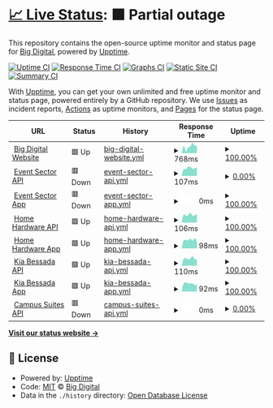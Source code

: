 # [📈 Live Status](https://big-digital.github.io/BIG_Upptime): <!--live status--> **🟧 Partial outage**

This repository contains the open-source uptime monitor and status page for [Big Digital](https://bigdigital.ca), powered by [Upptime](https://github.com/upptime/upptime).

[![Uptime CI](https://github.com/big-digital/BIG_Upptime/workflows/Uptime%20CI/badge.svg)](https://github.com/big-digital/BIG_Upptime/actions?query=workflow%3A%22Uptime+CI%22)
[![Response Time CI](https://github.com/big-digital/BIG_Upptime/workflows/Response%20Time%20CI/badge.svg)](https://github.com/big-digital/BIG_Upptime/actions?query=workflow%3A%22Response+Time+CI%22)
[![Graphs CI](https://github.com/big-digital/BIG_Upptime/workflows/Graphs%20CI/badge.svg)](https://github.com/big-digital/BIG_Upptime/actions?query=workflow%3A%22Graphs+CI%22)
[![Static Site CI](https://github.com/big-digital/BIG_Upptime/workflows/Static%20Site%20CI/badge.svg)](https://github.com/big-digital/BIG_Upptime/actions?query=workflow%3A%22Static+Site+CI%22)
[![Summary CI](https://github.com/big-digital/BIG_Upptime/workflows/Summary%20CI/badge.svg)](https://github.com/big-digital/BIG_Upptime/actions?query=workflow%3A%22Summary+CI%22)

With [Upptime](https://upptime.js.org), you can get your own unlimited and free uptime monitor and status page, powered entirely by a GitHub repository. We use [Issues](https://github.com/big-digital/BIG_Upptime/issues) as incident reports, [Actions](https://github.com/big-digital/BIG_Upptime/actions) as uptime monitors, and [Pages](https://big-digital.github.io/BIG_Upptime) for the status page.

<!--start: status pages-->
<!-- This summary is generated by Upptime (https://github.com/upptime/upptime) -->
<!-- Do not edit this manually, your changes will be overwritten -->
<!-- prettier-ignore -->
| URL | Status | History | Response Time | Uptime |
| --- | ------ | ------- | ------------- | ------ |
| <img alt="" src="https://icons.duckduckgo.com/ip3/bigdigital.ca.ico" height="13"> [Big Digital Website](https://bigdigital.ca) | 🟩 Up | [big-digital-website.yml](https://github.com/Big-Digital/BIG_Upptime/commits/HEAD/history/big-digital-website.yml) | <details><summary><img alt="Response time graph" src="./graphs/big-digital-website/response-time-week.png" height="20"> 768ms</summary><br><a href="https://big-digital.github.io/BIG_Upptime/history/big-digital-website"><img alt="Response time 769" src="https://img.shields.io/endpoint?url=https%3A%2F%2Fraw.githubusercontent.com%2FBig-Digital%2FBIG_Upptime%2FHEAD%2Fapi%2Fbig-digital-website%2Fresponse-time.json"></a><br><a href="https://big-digital.github.io/BIG_Upptime/history/big-digital-website"><img alt="24-hour response time 848" src="https://img.shields.io/endpoint?url=https%3A%2F%2Fraw.githubusercontent.com%2FBig-Digital%2FBIG_Upptime%2FHEAD%2Fapi%2Fbig-digital-website%2Fresponse-time-day.json"></a><br><a href="https://big-digital.github.io/BIG_Upptime/history/big-digital-website"><img alt="7-day response time 768" src="https://img.shields.io/endpoint?url=https%3A%2F%2Fraw.githubusercontent.com%2FBig-Digital%2FBIG_Upptime%2FHEAD%2Fapi%2Fbig-digital-website%2Fresponse-time-week.json"></a><br><a href="https://big-digital.github.io/BIG_Upptime/history/big-digital-website"><img alt="30-day response time 1152" src="https://img.shields.io/endpoint?url=https%3A%2F%2Fraw.githubusercontent.com%2FBig-Digital%2FBIG_Upptime%2FHEAD%2Fapi%2Fbig-digital-website%2Fresponse-time-month.json"></a><br><a href="https://big-digital.github.io/BIG_Upptime/history/big-digital-website"><img alt="1-year response time 834" src="https://img.shields.io/endpoint?url=https%3A%2F%2Fraw.githubusercontent.com%2FBig-Digital%2FBIG_Upptime%2FHEAD%2Fapi%2Fbig-digital-website%2Fresponse-time-year.json"></a></details> | <details><summary><a href="https://big-digital.github.io/BIG_Upptime/history/big-digital-website">100.00%</a></summary><a href="https://big-digital.github.io/BIG_Upptime/history/big-digital-website"><img alt="All-time uptime 99.56%" src="https://img.shields.io/endpoint?url=https%3A%2F%2Fraw.githubusercontent.com%2FBig-Digital%2FBIG_Upptime%2FHEAD%2Fapi%2Fbig-digital-website%2Fuptime.json"></a><br><a href="https://big-digital.github.io/BIG_Upptime/history/big-digital-website"><img alt="24-hour uptime 100.00%" src="https://img.shields.io/endpoint?url=https%3A%2F%2Fraw.githubusercontent.com%2FBig-Digital%2FBIG_Upptime%2FHEAD%2Fapi%2Fbig-digital-website%2Fuptime-day.json"></a><br><a href="https://big-digital.github.io/BIG_Upptime/history/big-digital-website"><img alt="7-day uptime 100.00%" src="https://img.shields.io/endpoint?url=https%3A%2F%2Fraw.githubusercontent.com%2FBig-Digital%2FBIG_Upptime%2FHEAD%2Fapi%2Fbig-digital-website%2Fuptime-week.json"></a><br><a href="https://big-digital.github.io/BIG_Upptime/history/big-digital-website"><img alt="30-day uptime 100.00%" src="https://img.shields.io/endpoint?url=https%3A%2F%2Fraw.githubusercontent.com%2FBig-Digital%2FBIG_Upptime%2FHEAD%2Fapi%2Fbig-digital-website%2Fuptime-month.json"></a><br><a href="https://big-digital.github.io/BIG_Upptime/history/big-digital-website"><img alt="1-year uptime 99.84%" src="https://img.shields.io/endpoint?url=https%3A%2F%2Fraw.githubusercontent.com%2FBig-Digital%2FBIG_Upptime%2FHEAD%2Fapi%2Fbig-digital-website%2Fuptime-year.json"></a></details>
| <img alt="" src="https://icons.duckduckgo.com/ip3/demo.bigdigital.ca.ico" height="13"> [Event Sector API](https://demo.bigdigital.ca/collections) | 🟥 Down | [event-sector-api.yml](https://github.com/Big-Digital/BIG_Upptime/commits/HEAD/history/event-sector-api.yml) | <details><summary><img alt="Response time graph" src="./graphs/event-sector-api/response-time-week.png" height="20"> 107ms</summary><br><a href="https://big-digital.github.io/BIG_Upptime/history/event-sector-api"><img alt="Response time 189" src="https://img.shields.io/endpoint?url=https%3A%2F%2Fraw.githubusercontent.com%2FBig-Digital%2FBIG_Upptime%2FHEAD%2Fapi%2Fevent-sector-api%2Fresponse-time.json"></a><br><a href="https://big-digital.github.io/BIG_Upptime/history/event-sector-api"><img alt="24-hour response time 115" src="https://img.shields.io/endpoint?url=https%3A%2F%2Fraw.githubusercontent.com%2FBig-Digital%2FBIG_Upptime%2FHEAD%2Fapi%2Fevent-sector-api%2Fresponse-time-day.json"></a><br><a href="https://big-digital.github.io/BIG_Upptime/history/event-sector-api"><img alt="7-day response time 107" src="https://img.shields.io/endpoint?url=https%3A%2F%2Fraw.githubusercontent.com%2FBig-Digital%2FBIG_Upptime%2FHEAD%2Fapi%2Fevent-sector-api%2Fresponse-time-week.json"></a><br><a href="https://big-digital.github.io/BIG_Upptime/history/event-sector-api"><img alt="30-day response time 162" src="https://img.shields.io/endpoint?url=https%3A%2F%2Fraw.githubusercontent.com%2FBig-Digital%2FBIG_Upptime%2FHEAD%2Fapi%2Fevent-sector-api%2Fresponse-time-month.json"></a><br><a href="https://big-digital.github.io/BIG_Upptime/history/event-sector-api"><img alt="1-year response time 175" src="https://img.shields.io/endpoint?url=https%3A%2F%2Fraw.githubusercontent.com%2FBig-Digital%2FBIG_Upptime%2FHEAD%2Fapi%2Fevent-sector-api%2Fresponse-time-year.json"></a></details> | <details><summary><a href="https://big-digital.github.io/BIG_Upptime/history/event-sector-api">0.00%</a></summary><a href="https://big-digital.github.io/BIG_Upptime/history/event-sector-api"><img alt="All-time uptime 80.53%" src="https://img.shields.io/endpoint?url=https%3A%2F%2Fraw.githubusercontent.com%2FBig-Digital%2FBIG_Upptime%2FHEAD%2Fapi%2Fevent-sector-api%2Fuptime.json"></a><br><a href="https://big-digital.github.io/BIG_Upptime/history/event-sector-api"><img alt="24-hour uptime 0.00%" src="https://img.shields.io/endpoint?url=https%3A%2F%2Fraw.githubusercontent.com%2FBig-Digital%2FBIG_Upptime%2FHEAD%2Fapi%2Fevent-sector-api%2Fuptime-day.json"></a><br><a href="https://big-digital.github.io/BIG_Upptime/history/event-sector-api"><img alt="7-day uptime 0.00%" src="https://img.shields.io/endpoint?url=https%3A%2F%2Fraw.githubusercontent.com%2FBig-Digital%2FBIG_Upptime%2FHEAD%2Fapi%2Fevent-sector-api%2Fuptime-week.json"></a><br><a href="https://big-digital.github.io/BIG_Upptime/history/event-sector-api"><img alt="30-day uptime 0.00%" src="https://img.shields.io/endpoint?url=https%3A%2F%2Fraw.githubusercontent.com%2FBig-Digital%2FBIG_Upptime%2FHEAD%2Fapi%2Fevent-sector-api%2Fuptime-month.json"></a><br><a href="https://big-digital.github.io/BIG_Upptime/history/event-sector-api"><img alt="1-year uptime 62.69%" src="https://img.shields.io/endpoint?url=https%3A%2F%2Fraw.githubusercontent.com%2FBig-Digital%2FBIG_Upptime%2FHEAD%2Fapi%2Fevent-sector-api%2Fuptime-year.json"></a></details>
| <img alt="" src="https://icons.duckduckgo.com/ip3/staging.demo.bigdigital.ca.ico" height="13"> [Event Sector App](https://staging.demo.bigdigital.ca/real-time-emergency-messaging) | 🟥 Down | [event-sector-app.yml](https://github.com/Big-Digital/BIG_Upptime/commits/HEAD/history/event-sector-app.yml) | <details><summary><img alt="Response time graph" src="./graphs/event-sector-app/response-time-week.png" height="20"> 0ms</summary><br><a href="https://big-digital.github.io/BIG_Upptime/history/event-sector-app"><img alt="Response time 0" src="https://img.shields.io/endpoint?url=https%3A%2F%2Fraw.githubusercontent.com%2FBig-Digital%2FBIG_Upptime%2FHEAD%2Fapi%2Fevent-sector-app%2Fresponse-time.json"></a><br><a href="https://big-digital.github.io/BIG_Upptime/history/event-sector-app"><img alt="24-hour response time 0" src="https://img.shields.io/endpoint?url=https%3A%2F%2Fraw.githubusercontent.com%2FBig-Digital%2FBIG_Upptime%2FHEAD%2Fapi%2Fevent-sector-app%2Fresponse-time-day.json"></a><br><a href="https://big-digital.github.io/BIG_Upptime/history/event-sector-app"><img alt="7-day response time 0" src="https://img.shields.io/endpoint?url=https%3A%2F%2Fraw.githubusercontent.com%2FBig-Digital%2FBIG_Upptime%2FHEAD%2Fapi%2Fevent-sector-app%2Fresponse-time-week.json"></a><br><a href="https://big-digital.github.io/BIG_Upptime/history/event-sector-app"><img alt="30-day response time 0" src="https://img.shields.io/endpoint?url=https%3A%2F%2Fraw.githubusercontent.com%2FBig-Digital%2FBIG_Upptime%2FHEAD%2Fapi%2Fevent-sector-app%2Fresponse-time-month.json"></a><br><a href="https://big-digital.github.io/BIG_Upptime/history/event-sector-app"><img alt="1-year response time 0" src="https://img.shields.io/endpoint?url=https%3A%2F%2Fraw.githubusercontent.com%2FBig-Digital%2FBIG_Upptime%2FHEAD%2Fapi%2Fevent-sector-app%2Fresponse-time-year.json"></a></details> | <details><summary><a href="https://big-digital.github.io/BIG_Upptime/history/event-sector-app">100.00%</a></summary><a href="https://big-digital.github.io/BIG_Upptime/history/event-sector-app"><img alt="All-time uptime 99.96%" src="https://img.shields.io/endpoint?url=https%3A%2F%2Fraw.githubusercontent.com%2FBig-Digital%2FBIG_Upptime%2FHEAD%2Fapi%2Fevent-sector-app%2Fuptime.json"></a><br><a href="https://big-digital.github.io/BIG_Upptime/history/event-sector-app"><img alt="24-hour uptime 100.00%" src="https://img.shields.io/endpoint?url=https%3A%2F%2Fraw.githubusercontent.com%2FBig-Digital%2FBIG_Upptime%2FHEAD%2Fapi%2Fevent-sector-app%2Fuptime-day.json"></a><br><a href="https://big-digital.github.io/BIG_Upptime/history/event-sector-app"><img alt="7-day uptime 100.00%" src="https://img.shields.io/endpoint?url=https%3A%2F%2Fraw.githubusercontent.com%2FBig-Digital%2FBIG_Upptime%2FHEAD%2Fapi%2Fevent-sector-app%2Fuptime-week.json"></a><br><a href="https://big-digital.github.io/BIG_Upptime/history/event-sector-app"><img alt="30-day uptime 100.00%" src="https://img.shields.io/endpoint?url=https%3A%2F%2Fraw.githubusercontent.com%2FBig-Digital%2FBIG_Upptime%2FHEAD%2Fapi%2Fevent-sector-app%2Fuptime-month.json"></a><br><a href="https://big-digital.github.io/BIG_Upptime/history/event-sector-app"><img alt="1-year uptime 100.00%" src="https://img.shields.io/endpoint?url=https%3A%2F%2Fraw.githubusercontent.com%2FBig-Digital%2FBIG_Upptime%2FHEAD%2Fapi%2Fevent-sector-app%2Fuptime-year.json"></a></details>
| <img alt="" src="https://icons.duckduckgo.com/ip3/homehardware.bigdigital.ca.ico" height="13"> [Home Hardware API](https://homehardware.bigdigital.ca/collections) | 🟩 Up | [home-hardware-api.yml](https://github.com/Big-Digital/BIG_Upptime/commits/HEAD/history/home-hardware-api.yml) | <details><summary><img alt="Response time graph" src="./graphs/home-hardware-api/response-time-week.png" height="20"> 106ms</summary><br><a href="https://big-digital.github.io/BIG_Upptime/history/home-hardware-api"><img alt="Response time 178" src="https://img.shields.io/endpoint?url=https%3A%2F%2Fraw.githubusercontent.com%2FBig-Digital%2FBIG_Upptime%2FHEAD%2Fapi%2Fhome-hardware-api%2Fresponse-time.json"></a><br><a href="https://big-digital.github.io/BIG_Upptime/history/home-hardware-api"><img alt="24-hour response time 112" src="https://img.shields.io/endpoint?url=https%3A%2F%2Fraw.githubusercontent.com%2FBig-Digital%2FBIG_Upptime%2FHEAD%2Fapi%2Fhome-hardware-api%2Fresponse-time-day.json"></a><br><a href="https://big-digital.github.io/BIG_Upptime/history/home-hardware-api"><img alt="7-day response time 106" src="https://img.shields.io/endpoint?url=https%3A%2F%2Fraw.githubusercontent.com%2FBig-Digital%2FBIG_Upptime%2FHEAD%2Fapi%2Fhome-hardware-api%2Fresponse-time-week.json"></a><br><a href="https://big-digital.github.io/BIG_Upptime/history/home-hardware-api"><img alt="30-day response time 152" src="https://img.shields.io/endpoint?url=https%3A%2F%2Fraw.githubusercontent.com%2FBig-Digital%2FBIG_Upptime%2FHEAD%2Fapi%2Fhome-hardware-api%2Fresponse-time-month.json"></a><br><a href="https://big-digital.github.io/BIG_Upptime/history/home-hardware-api"><img alt="1-year response time 165" src="https://img.shields.io/endpoint?url=https%3A%2F%2Fraw.githubusercontent.com%2FBig-Digital%2FBIG_Upptime%2FHEAD%2Fapi%2Fhome-hardware-api%2Fresponse-time-year.json"></a></details> | <details><summary><a href="https://big-digital.github.io/BIG_Upptime/history/home-hardware-api">100.00%</a></summary><a href="https://big-digital.github.io/BIG_Upptime/history/home-hardware-api"><img alt="All-time uptime 100.00%" src="https://img.shields.io/endpoint?url=https%3A%2F%2Fraw.githubusercontent.com%2FBig-Digital%2FBIG_Upptime%2FHEAD%2Fapi%2Fhome-hardware-api%2Fuptime.json"></a><br><a href="https://big-digital.github.io/BIG_Upptime/history/home-hardware-api"><img alt="24-hour uptime 100.00%" src="https://img.shields.io/endpoint?url=https%3A%2F%2Fraw.githubusercontent.com%2FBig-Digital%2FBIG_Upptime%2FHEAD%2Fapi%2Fhome-hardware-api%2Fuptime-day.json"></a><br><a href="https://big-digital.github.io/BIG_Upptime/history/home-hardware-api"><img alt="7-day uptime 100.00%" src="https://img.shields.io/endpoint?url=https%3A%2F%2Fraw.githubusercontent.com%2FBig-Digital%2FBIG_Upptime%2FHEAD%2Fapi%2Fhome-hardware-api%2Fuptime-week.json"></a><br><a href="https://big-digital.github.io/BIG_Upptime/history/home-hardware-api"><img alt="30-day uptime 100.00%" src="https://img.shields.io/endpoint?url=https%3A%2F%2Fraw.githubusercontent.com%2FBig-Digital%2FBIG_Upptime%2FHEAD%2Fapi%2Fhome-hardware-api%2Fuptime-month.json"></a><br><a href="https://big-digital.github.io/BIG_Upptime/history/home-hardware-api"><img alt="1-year uptime 100.00%" src="https://img.shields.io/endpoint?url=https%3A%2F%2Fraw.githubusercontent.com%2FBig-Digital%2FBIG_Upptime%2FHEAD%2Fapi%2Fhome-hardware-api%2Fuptime-year.json"></a></details>
| <img alt="" src="https://icons.duckduckgo.com/ip3/app.homehardware.bigdigital.ca.ico" height="13"> [Home Hardware App](https://app.homehardware.bigdigital.ca/content) | 🟩 Up | [home-hardware-app.yml](https://github.com/Big-Digital/BIG_Upptime/commits/HEAD/history/home-hardware-app.yml) | <details><summary><img alt="Response time graph" src="./graphs/home-hardware-app/response-time-week.png" height="20"> 98ms</summary><br><a href="https://big-digital.github.io/BIG_Upptime/history/home-hardware-app"><img alt="Response time 171" src="https://img.shields.io/endpoint?url=https%3A%2F%2Fraw.githubusercontent.com%2FBig-Digital%2FBIG_Upptime%2FHEAD%2Fapi%2Fhome-hardware-app%2Fresponse-time.json"></a><br><a href="https://big-digital.github.io/BIG_Upptime/history/home-hardware-app"><img alt="24-hour response time 74" src="https://img.shields.io/endpoint?url=https%3A%2F%2Fraw.githubusercontent.com%2FBig-Digital%2FBIG_Upptime%2FHEAD%2Fapi%2Fhome-hardware-app%2Fresponse-time-day.json"></a><br><a href="https://big-digital.github.io/BIG_Upptime/history/home-hardware-app"><img alt="7-day response time 98" src="https://img.shields.io/endpoint?url=https%3A%2F%2Fraw.githubusercontent.com%2FBig-Digital%2FBIG_Upptime%2FHEAD%2Fapi%2Fhome-hardware-app%2Fresponse-time-week.json"></a><br><a href="https://big-digital.github.io/BIG_Upptime/history/home-hardware-app"><img alt="30-day response time 146" src="https://img.shields.io/endpoint?url=https%3A%2F%2Fraw.githubusercontent.com%2FBig-Digital%2FBIG_Upptime%2FHEAD%2Fapi%2Fhome-hardware-app%2Fresponse-time-month.json"></a><br><a href="https://big-digital.github.io/BIG_Upptime/history/home-hardware-app"><img alt="1-year response time 165" src="https://img.shields.io/endpoint?url=https%3A%2F%2Fraw.githubusercontent.com%2FBig-Digital%2FBIG_Upptime%2FHEAD%2Fapi%2Fhome-hardware-app%2Fresponse-time-year.json"></a></details> | <details><summary><a href="https://big-digital.github.io/BIG_Upptime/history/home-hardware-app">100.00%</a></summary><a href="https://big-digital.github.io/BIG_Upptime/history/home-hardware-app"><img alt="All-time uptime 100.00%" src="https://img.shields.io/endpoint?url=https%3A%2F%2Fraw.githubusercontent.com%2FBig-Digital%2FBIG_Upptime%2FHEAD%2Fapi%2Fhome-hardware-app%2Fuptime.json"></a><br><a href="https://big-digital.github.io/BIG_Upptime/history/home-hardware-app"><img alt="24-hour uptime 100.00%" src="https://img.shields.io/endpoint?url=https%3A%2F%2Fraw.githubusercontent.com%2FBig-Digital%2FBIG_Upptime%2FHEAD%2Fapi%2Fhome-hardware-app%2Fuptime-day.json"></a><br><a href="https://big-digital.github.io/BIG_Upptime/history/home-hardware-app"><img alt="7-day uptime 100.00%" src="https://img.shields.io/endpoint?url=https%3A%2F%2Fraw.githubusercontent.com%2FBig-Digital%2FBIG_Upptime%2FHEAD%2Fapi%2Fhome-hardware-app%2Fuptime-week.json"></a><br><a href="https://big-digital.github.io/BIG_Upptime/history/home-hardware-app"><img alt="30-day uptime 100.00%" src="https://img.shields.io/endpoint?url=https%3A%2F%2Fraw.githubusercontent.com%2FBig-Digital%2FBIG_Upptime%2FHEAD%2Fapi%2Fhome-hardware-app%2Fuptime-month.json"></a><br><a href="https://big-digital.github.io/BIG_Upptime/history/home-hardware-app"><img alt="1-year uptime 100.00%" src="https://img.shields.io/endpoint?url=https%3A%2F%2Fraw.githubusercontent.com%2FBig-Digital%2FBIG_Upptime%2FHEAD%2Fapi%2Fhome-hardware-app%2Fuptime-year.json"></a></details>
| <img alt="" src="https://icons.duckduckgo.com/ip3/kia-bessada.bigdigital.ca.ico" height="13"> [Kia Bessada API](https://kia-bessada.bigdigital.ca/collections) | 🟩 Up | [kia-bessada-api.yml](https://github.com/Big-Digital/BIG_Upptime/commits/HEAD/history/kia-bessada-api.yml) | <details><summary><img alt="Response time graph" src="./graphs/kia-bessada-api/response-time-week.png" height="20"> 110ms</summary><br><a href="https://big-digital.github.io/BIG_Upptime/history/kia-bessada-api"><img alt="Response time 172" src="https://img.shields.io/endpoint?url=https%3A%2F%2Fraw.githubusercontent.com%2FBig-Digital%2FBIG_Upptime%2FHEAD%2Fapi%2Fkia-bessada-api%2Fresponse-time.json"></a><br><a href="https://big-digital.github.io/BIG_Upptime/history/kia-bessada-api"><img alt="24-hour response time 100" src="https://img.shields.io/endpoint?url=https%3A%2F%2Fraw.githubusercontent.com%2FBig-Digital%2FBIG_Upptime%2FHEAD%2Fapi%2Fkia-bessada-api%2Fresponse-time-day.json"></a><br><a href="https://big-digital.github.io/BIG_Upptime/history/kia-bessada-api"><img alt="7-day response time 110" src="https://img.shields.io/endpoint?url=https%3A%2F%2Fraw.githubusercontent.com%2FBig-Digital%2FBIG_Upptime%2FHEAD%2Fapi%2Fkia-bessada-api%2Fresponse-time-week.json"></a><br><a href="https://big-digital.github.io/BIG_Upptime/history/kia-bessada-api"><img alt="30-day response time 153" src="https://img.shields.io/endpoint?url=https%3A%2F%2Fraw.githubusercontent.com%2FBig-Digital%2FBIG_Upptime%2FHEAD%2Fapi%2Fkia-bessada-api%2Fresponse-time-month.json"></a><br><a href="https://big-digital.github.io/BIG_Upptime/history/kia-bessada-api"><img alt="1-year response time 164" src="https://img.shields.io/endpoint?url=https%3A%2F%2Fraw.githubusercontent.com%2FBig-Digital%2FBIG_Upptime%2FHEAD%2Fapi%2Fkia-bessada-api%2Fresponse-time-year.json"></a></details> | <details><summary><a href="https://big-digital.github.io/BIG_Upptime/history/kia-bessada-api">100.00%</a></summary><a href="https://big-digital.github.io/BIG_Upptime/history/kia-bessada-api"><img alt="All-time uptime 100.00%" src="https://img.shields.io/endpoint?url=https%3A%2F%2Fraw.githubusercontent.com%2FBig-Digital%2FBIG_Upptime%2FHEAD%2Fapi%2Fkia-bessada-api%2Fuptime.json"></a><br><a href="https://big-digital.github.io/BIG_Upptime/history/kia-bessada-api"><img alt="24-hour uptime 100.00%" src="https://img.shields.io/endpoint?url=https%3A%2F%2Fraw.githubusercontent.com%2FBig-Digital%2FBIG_Upptime%2FHEAD%2Fapi%2Fkia-bessada-api%2Fuptime-day.json"></a><br><a href="https://big-digital.github.io/BIG_Upptime/history/kia-bessada-api"><img alt="7-day uptime 100.00%" src="https://img.shields.io/endpoint?url=https%3A%2F%2Fraw.githubusercontent.com%2FBig-Digital%2FBIG_Upptime%2FHEAD%2Fapi%2Fkia-bessada-api%2Fuptime-week.json"></a><br><a href="https://big-digital.github.io/BIG_Upptime/history/kia-bessada-api"><img alt="30-day uptime 100.00%" src="https://img.shields.io/endpoint?url=https%3A%2F%2Fraw.githubusercontent.com%2FBig-Digital%2FBIG_Upptime%2FHEAD%2Fapi%2Fkia-bessada-api%2Fuptime-month.json"></a><br><a href="https://big-digital.github.io/BIG_Upptime/history/kia-bessada-api"><img alt="1-year uptime 100.00%" src="https://img.shields.io/endpoint?url=https%3A%2F%2Fraw.githubusercontent.com%2FBig-Digital%2FBIG_Upptime%2FHEAD%2Fapi%2Fkia-bessada-api%2Fuptime-year.json"></a></details>
| <img alt="" src="https://icons.duckduckgo.com/ip3/app.kia-bessada.bigdigital.ca.ico" height="13"> [Kia Bessada App](https://app.kia-bessada.bigdigital.ca) | 🟩 Up | [kia-bessada-app.yml](https://github.com/Big-Digital/BIG_Upptime/commits/HEAD/history/kia-bessada-app.yml) | <details><summary><img alt="Response time graph" src="./graphs/kia-bessada-app/response-time-week.png" height="20"> 92ms</summary><br><a href="https://big-digital.github.io/BIG_Upptime/history/kia-bessada-app"><img alt="Response time 163" src="https://img.shields.io/endpoint?url=https%3A%2F%2Fraw.githubusercontent.com%2FBig-Digital%2FBIG_Upptime%2FHEAD%2Fapi%2Fkia-bessada-app%2Fresponse-time.json"></a><br><a href="https://big-digital.github.io/BIG_Upptime/history/kia-bessada-app"><img alt="24-hour response time 78" src="https://img.shields.io/endpoint?url=https%3A%2F%2Fraw.githubusercontent.com%2FBig-Digital%2FBIG_Upptime%2FHEAD%2Fapi%2Fkia-bessada-app%2Fresponse-time-day.json"></a><br><a href="https://big-digital.github.io/BIG_Upptime/history/kia-bessada-app"><img alt="7-day response time 92" src="https://img.shields.io/endpoint?url=https%3A%2F%2Fraw.githubusercontent.com%2FBig-Digital%2FBIG_Upptime%2FHEAD%2Fapi%2Fkia-bessada-app%2Fresponse-time-week.json"></a><br><a href="https://big-digital.github.io/BIG_Upptime/history/kia-bessada-app"><img alt="30-day response time 143" src="https://img.shields.io/endpoint?url=https%3A%2F%2Fraw.githubusercontent.com%2FBig-Digital%2FBIG_Upptime%2FHEAD%2Fapi%2Fkia-bessada-app%2Fresponse-time-month.json"></a><br><a href="https://big-digital.github.io/BIG_Upptime/history/kia-bessada-app"><img alt="1-year response time 154" src="https://img.shields.io/endpoint?url=https%3A%2F%2Fraw.githubusercontent.com%2FBig-Digital%2FBIG_Upptime%2FHEAD%2Fapi%2Fkia-bessada-app%2Fresponse-time-year.json"></a></details> | <details><summary><a href="https://big-digital.github.io/BIG_Upptime/history/kia-bessada-app">100.00%</a></summary><a href="https://big-digital.github.io/BIG_Upptime/history/kia-bessada-app"><img alt="All-time uptime 100.00%" src="https://img.shields.io/endpoint?url=https%3A%2F%2Fraw.githubusercontent.com%2FBig-Digital%2FBIG_Upptime%2FHEAD%2Fapi%2Fkia-bessada-app%2Fuptime.json"></a><br><a href="https://big-digital.github.io/BIG_Upptime/history/kia-bessada-app"><img alt="24-hour uptime 100.00%" src="https://img.shields.io/endpoint?url=https%3A%2F%2Fraw.githubusercontent.com%2FBig-Digital%2FBIG_Upptime%2FHEAD%2Fapi%2Fkia-bessada-app%2Fuptime-day.json"></a><br><a href="https://big-digital.github.io/BIG_Upptime/history/kia-bessada-app"><img alt="7-day uptime 100.00%" src="https://img.shields.io/endpoint?url=https%3A%2F%2Fraw.githubusercontent.com%2FBig-Digital%2FBIG_Upptime%2FHEAD%2Fapi%2Fkia-bessada-app%2Fuptime-week.json"></a><br><a href="https://big-digital.github.io/BIG_Upptime/history/kia-bessada-app"><img alt="30-day uptime 100.00%" src="https://img.shields.io/endpoint?url=https%3A%2F%2Fraw.githubusercontent.com%2FBig-Digital%2FBIG_Upptime%2FHEAD%2Fapi%2Fkia-bessada-app%2Fuptime-month.json"></a><br><a href="https://big-digital.github.io/BIG_Upptime/history/kia-bessada-app"><img alt="1-year uptime 100.00%" src="https://img.shields.io/endpoint?url=https%3A%2F%2Fraw.githubusercontent.com%2FBig-Digital%2FBIG_Upptime%2FHEAD%2Fapi%2Fkia-bessada-app%2Fuptime-year.json"></a></details>
| <img alt="" src="https://icons.duckduckgo.com/ip3/campus-suite.greenfeeds.ca.ico" height="13"> [Campus Suites API](https://campus-suite.greenfeeds.ca/collections) | 🟥 Down | [campus-suites-api.yml](https://github.com/Big-Digital/BIG_Upptime/commits/HEAD/history/campus-suites-api.yml) | <details><summary><img alt="Response time graph" src="./graphs/campus-suites-api/response-time-week.png" height="20"> 0ms</summary><br><a href="https://big-digital.github.io/BIG_Upptime/history/campus-suites-api"><img alt="Response time 0" src="https://img.shields.io/endpoint?url=https%3A%2F%2Fraw.githubusercontent.com%2FBig-Digital%2FBIG_Upptime%2FHEAD%2Fapi%2Fcampus-suites-api%2Fresponse-time.json"></a><br><a href="https://big-digital.github.io/BIG_Upptime/history/campus-suites-api"><img alt="24-hour response time 0" src="https://img.shields.io/endpoint?url=https%3A%2F%2Fraw.githubusercontent.com%2FBig-Digital%2FBIG_Upptime%2FHEAD%2Fapi%2Fcampus-suites-api%2Fresponse-time-day.json"></a><br><a href="https://big-digital.github.io/BIG_Upptime/history/campus-suites-api"><img alt="7-day response time 0" src="https://img.shields.io/endpoint?url=https%3A%2F%2Fraw.githubusercontent.com%2FBig-Digital%2FBIG_Upptime%2FHEAD%2Fapi%2Fcampus-suites-api%2Fresponse-time-week.json"></a><br><a href="https://big-digital.github.io/BIG_Upptime/history/campus-suites-api"><img alt="30-day response time 0" src="https://img.shields.io/endpoint?url=https%3A%2F%2Fraw.githubusercontent.com%2FBig-Digital%2FBIG_Upptime%2FHEAD%2Fapi%2Fcampus-suites-api%2Fresponse-time-month.json"></a><br><a href="https://big-digital.github.io/BIG_Upptime/history/campus-suites-api"><img alt="1-year response time 0" src="https://img.shields.io/endpoint?url=https%3A%2F%2Fraw.githubusercontent.com%2FBig-Digital%2FBIG_Upptime%2FHEAD%2Fapi%2Fcampus-suites-api%2Fresponse-time-year.json"></a></details> | <details><summary><a href="https://big-digital.github.io/BIG_Upptime/history/campus-suites-api">0.00%</a></summary><a href="https://big-digital.github.io/BIG_Upptime/history/campus-suites-api"><img alt="All-time uptime 0.00%" src="https://img.shields.io/endpoint?url=https%3A%2F%2Fraw.githubusercontent.com%2FBig-Digital%2FBIG_Upptime%2FHEAD%2Fapi%2Fcampus-suites-api%2Fuptime.json"></a><br><a href="https://big-digital.github.io/BIG_Upptime/history/campus-suites-api"><img alt="24-hour uptime 0.00%" src="https://img.shields.io/endpoint?url=https%3A%2F%2Fraw.githubusercontent.com%2FBig-Digital%2FBIG_Upptime%2FHEAD%2Fapi%2Fcampus-suites-api%2Fuptime-day.json"></a><br><a href="https://big-digital.github.io/BIG_Upptime/history/campus-suites-api"><img alt="7-day uptime 0.00%" src="https://img.shields.io/endpoint?url=https%3A%2F%2Fraw.githubusercontent.com%2FBig-Digital%2FBIG_Upptime%2FHEAD%2Fapi%2Fcampus-suites-api%2Fuptime-week.json"></a><br><a href="https://big-digital.github.io/BIG_Upptime/history/campus-suites-api"><img alt="30-day uptime 0.00%" src="https://img.shields.io/endpoint?url=https%3A%2F%2Fraw.githubusercontent.com%2FBig-Digital%2FBIG_Upptime%2FHEAD%2Fapi%2Fcampus-suites-api%2Fuptime-month.json"></a><br><a href="https://big-digital.github.io/BIG_Upptime/history/campus-suites-api"><img alt="1-year uptime 0.00%" src="https://img.shields.io/endpoint?url=https%3A%2F%2Fraw.githubusercontent.com%2FBig-Digital%2FBIG_Upptime%2FHEAD%2Fapi%2Fcampus-suites-api%2Fuptime-year.json"></a></details>

<!--end: status pages-->

[**Visit our status website →**](https://big-digital.github.io/BIG_Upptime)

## 📄 License

- Powered by: [Upptime](https://github.com/upptime/upptime)
- Code: [MIT](./LICENSE) © [Big Digital](https://bigdigital.ca)
- Data in the `./history` directory: [Open Database License](https://opendatacommons.org/licenses/odbl/1-0/)
